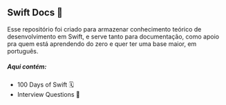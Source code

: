 ## Swift Docs 📲

Esse repositório foi criado para armazenar conhecimento teórico de desenvolvimento em Swift, e serve tanto para documentação, como apoio pra quem está aprendendo do zero e quer ter uma base maior, em português.

##### Aqui contém:

- 100 Days of Swift 🗓️
- Interview Questions 📝